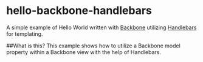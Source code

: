 # hello-backbone-handlebars
A simple example of Hello World written with [Backbone](http://backbonejs.org/) utilizing [Handlebars](http://handlebarsjs.com/) for templating.

##What is this?
This example shows how to utilize a Backbone model property within a Backbone view with the help of Handlebars.